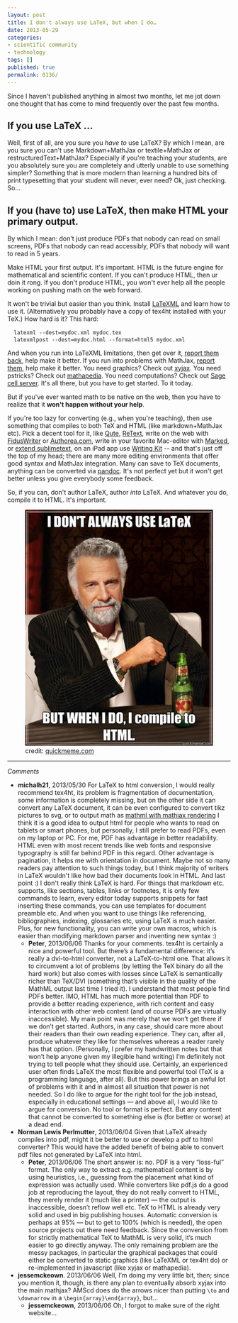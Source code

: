 ```yaml
---
layout: post
title: I don't always use LaTeX, but when I do…
date: 2013-05-29
categories:
- scientific community
- technology
tags: []
published: true
permalink: 0136/
---
```


Since I haven't published anything in almost two months, let me jot down one thought that has come to mind frequently over the past few months.

## If you use LaTeX …

Well, first of all, are you sure you _have to_ use LaTeX? By which I mean, are you sure you can't use Markdown+MathJax or textile+MathJax or restructuredText+MathJax? Especially if you're teaching your students, are you absolutely sure you are completely and utterly unable to use something simpler? Something that is more modern than learning a hundred bits of print typesetting that your student will never, ever need? Ok, just checking. So…

## If you (have to) use LaTeX, then make HTML your primary output.

By which I mean: don't just produce PDFs that nobody can read on small screens, PDFs that nobody can read accessibly, PDFs that nobody will want to read in 5 years.

Make HTML your first output. It's important. HTML is the future engine for mathematical and scientific content. If you can't produce HTML, then ur doin it rong. If you don't produce HTML, you won't ever help all the people working on pushing math on the web forward.

It won't be trivial but easier than you think. Install [LaTeXML](http://dlmf.nist.gov/LaTeXML/a) and learn how to use it. (Alternatively you probably have a copy of tex4ht installed with your TeX.) How hard is it? This hard:

      latexml --dest=mydoc.xml mydoc.tex
      latexmlpost --dest=mydoc.html --format=html5 mydoc.xml

And when you run into LaTeXML limitations, then get over it, [report them back](http://dlmf.nist.gov/LaTeXML/contact.html), help make it better. If you run into problems with MathJax, [report them](https://github.com/mathjax/mathjax/issues), help make it better. You need graphics? Check out [xyjax](https://github.com/sonoisa/XyJax). You need pstricks? Check out [mathapedia](http://mathapedia.com). You need computations? Check out [Sage cell server](http://www.sagemath.org/eval.html). It's all there, but you have to get started. To it today.

But if you've ever wanted math to be native on the web, then you have to realize that it **won't happen without your help**.

If you're too lazy for converting (e.g., when you're teaching), then use something that compiles to both TeX and HTML (like markdown+MathJax etc). Pick a decent tool for it, like [Qute](http://www.inkcode.net/qute), [ReText](http://sourceforge.net/projects/retext/), write on the web with [FidusWriter](http://fiduswriter.com/) or [Authorea.com](http://authorea.com), write in your favorite Mac-editor with [Marked](http://markedapp.com/), or [extend sublimetext](https://github.com/revolunet/sublimetext-markdown-preview), on an iPad app use [Writing Kit](https://itunes.apple.com/us/app/writing-kit-research-write/id426208994) -- and that's just off the top of my head; there are many more editing environments that offer good syntax and MathJax integration. Many can save to TeX documents, anything can be converted via [pandoc](http://johnmacfarlane.net/pandoc/). It's not perfect yet but it won't get better unless you give everybody some feedback.

So, if you can, don't author LaTeX, author _into_ LaTeX. And whatever you do, compile it to HTML. It's important.

<figure>
  <a href="/assets/2013/mostinterestingman_meme.jpg">
    <img alt="I don't always use LaTeX but when I do, I compile to HTML" src="/assets/2013/mostinterestingman_meme.jpg"/>
  </a>
  <figcaption>
  credit: <a href="http://www.quickmeme.com/meme/3umuyt/">quickmeme.com</a>
  </figcaption>
</figure>

---

_Comments_

* **michalh21**, 2013/05/30
  For LaTeX to html conversion, I would really recommend tex4ht, its problem is fragmentation of documentation, some information is completely missing, but on the other side it can convert any LaTeX document, it can be even configured to convert tikz pictures to svg, or to output math as <a href="http://www.albany.edu/~hammond/demos/Html5/arXiv/" rel="nofollow">mathml with mathjax rendering</a>
  I think it is a good idea to output html for people who wants to read on tablets or smart phones, but personally, I still prefer to read PDFs, even on my laptop or PC. For me, PDF has advantage in better readability. HTML even with most recent trends like web fonts and responsive typography is still far behind PDF in this regard. Other advantage is pagination, it helps me with orientation in document. Maybe not so many readers pay attention to such things today, but I think majority of writers in LaTeX wouldn't like how bad their documents look in HTML.
  And last point :) I don't really think LaTeX is hard. For things that markdown etc. supports, like sections, tables, links or footnotes, it is only few commands to learn, every editor today supports snippets for fast inserting these commands, you can use templates for document preamble etc. And when you want to use things like referencing, bibliographies, indexing, glossaries etc, using LaTeX is much easier. Plus, for new functionality, you can write your own macros, which is easier than modifying markdown parser and inventing new syntax :)
  * **Peter**, 2013/06/06
  Thanks for your comments. tex4ht is certainly a nice and powerful tool. But there’s a fundamental difference: it’s really a dvi-to-html converter, not a LaTeX-to-html one. That allows it to circumvent a lot of problems (by letting the TeX binary do all the hard work) but also comes with losses since LaTeX is semantically richer than TeX/DVI (something that’s visible in the quality of the MathML output last time I tried it).
  I understand that most people find PDFs better. IMO, HTML has much more potential than PDF to provide a better reading experience, with rich content and easy interaction with other web content (and of course PDFs are virtually inaccessible). My main point was merely that we won’t get there if we don’t get started. Authors, in any case, should care more about their readers than their own reading experience. They can, after all, produce whatever they like for themselves whereas a reader rarely has that option. (Personally, I prefer my handwritten notes but that won’t help anyone given my illegible hand writing)
  I’m definitely not trying to tell people what they should use. Certainly, an experienced user often finds LaTeX the most flexible and powerful tool (TeX is a programming language, after all). But this power brings an awful lot of problems with it and in almost all situation that power is not needed. So I do like to argue for the right tool for the job instead, especially in educational settings — and above all, I would like to argue for conversion. No tool or format is perfect. But any content that cannot be converted to something else is (for better or worse) at a dead end.
* **Norman Lewis Perlmutter**, 2013/06/04
  Given that LaTeX already compiles into pdf, might it be better to use or develop a pdf to html converter? This would have the added benefit of being able to convert pdf files not generated by LaTeX into html.
  * **Peter**, 2013/06/06
  The short answer is: no. PDF is a very “loss-ful” format. The only way to extract e.g. mathematical content is by using heuristics, i.e., guessing from the placement what kind of expression was actually used. While converters like pdf.js do a good job at reproducing the layout, they do not really convert to HTML, they merely render it (much like a printer) — the output is inaccessible, doesn’t reflow well etc. TeX to HTML is already very solid and used in big publishing houses. Automatic conversion is perhaps at 95% — but to get to 100% (which is needed), the open source projects out there need feedback.
  Since the conversion from for strictly mathematical TeX to MathML is very solid, it’s much easier to go directly anyway. The only remaining problem are the messy packages, in particular the graphical packages that could either be converted to static graphics (like LaTeXML or tex4ht do) or re-implemented in javascript (like xyjax or mathapedia).
* **jessemckeown**. 2013/06/06
  Well, I’m doing my very little bit, then; since you mention it, though, is there any plan to eventually absorb xyjax into the main mathjax? AMScd does do the arrows nicer than putting `\to` and `\downarrow` in a `\begin{array}\end{array}`, but…
  * **jessemckeown**, 2013/06/06
  Oh, I forgot to make sure of the right website…
